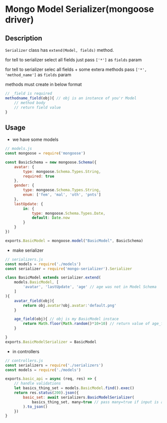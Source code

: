 # Mongo Model Serializer(mongoose driver)

## Description

  ```Serializer``` class has ```extend(Model, fields)``` method.
    
  for tell to serializer select all fields just pass ```['*']``` as ```fields``` param

  for tell to serializer selec all fields + some extera methods pass ```['*', 'method_name']``` as ```fields``` param

  methods must create in below format

  ```js  
  // _field is required
  methodname_field(obj){ // obj is an instance of you'r Model
      // method body
      // return field value
  }
  ```

## Usage

- we have some models

```js
// models.js
const mongoose = require('mongoose')

const BasicSchema = new mongoose.Schema({
    avatar: {
        type: mongoose.Schema.Types.String,
        required: true
    },
    gender: {
        type: mongoose.Schema.Types.String,
        enum: ['fem', 'mal', 'oth', 'pnts']
    },
    lastUpdate: {
        in: {
            type: mongoose.Schema.Types.Date,
            default: Date.now
        }
    }
})

exports.BasicModel = mongoose.model("BasicModel", BasicSchema)
```

- make serializer

```js
// serializers.js
const models = require('./models')
const serializer = require('mongo-serializer').Serializer

class BasicModel extends serializer.extend(
    models.BasicModel, [
        'avatar', 'lastUpdate', 'age' // age was not in Model Schema
    ]
){
    avatar_field(obj){
        return obj.avatar?obj.avatar:'default.png'
    }

    age_field(obj){ // obj is my BasicModel instace
        return Math.floor(Math.random()*10+10) // return value of age_field
    }

}
exports.BasicModelSerializer = BasicModel
```

- in controllers

```js
// controllers.js
const serializers = require('./serializers')
const models = require('./models')

exports.basic_api = async (req, res) => {
    // handle validations
    let basics_thing_set = models.BasicModel.find().exec()
    return res.status(200).json({
        basic_set: await serializers.BasicModelSerializer(
            basics_thing_set, many=true // pass many=true if input is array else many=false by default
        ).to_json()
    })
}
```
